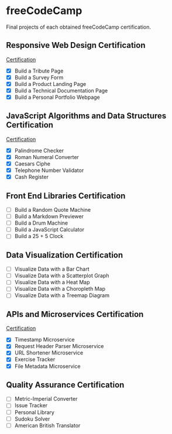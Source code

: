 # freeCodeCamp

Final projects of each obtained freeCodeCamp certification.

## Responsive Web Design Certification

[Certification](https://www.freecodecamp.org/certification/raiesbo/responsive-web-design)

- [x] Build a Tribute Page
- [x] Build a Survey Form
- [x] Build a Product Landing Page
- [x] Build a Technical Documentation Page
- [x] Build a Personal Portfolio Webpage

## JavaScript Algorithms and Data Structures Certification

[Certification](https://www.freecodecamp.org/certification/raiesbo/javascript-algorithms-and-data-structures)

- [x] Palindrome Checker
- [x] Roman Numeral Converter
- [x] Caesars Ciphe
- [x] Telephone Number Validator
- [x] Cash Register

## Front End Libraries Certification

- [ ] Build a Random Quote Machine
- [ ] Build a Markdown Previewer
- [ ] Build a Drum Machine
- [ ] Build a JavaScript Calculator
- [ ] Build a 25 + 5 Clock

## Data Visualization Certification

- [ ] Visualize Data with a Bar Chart
- [ ] Visualize Data with a Scatterplot Graph
- [ ] Visualize Data with a Heat Map
- [ ] Visualize Data with a Choropleth Map
- [ ] Visualize Data with a Treemap Diagram

## APIs and Microservices Certification

[Certification](https://www.freecodecamp.org/certification/raiesbo/apis-and-microservices)

- [x] Timestamp Microservice
- [x] Request Header Parser Microservice
- [x] URL Shortener Microservice
- [x] Exercise Tracker
- [x] File Metadata Microservice

## Quality Assurance Certification

- [ ] Metric-Imperial Converter
- [ ] Issue Tracker
- [ ] Personal Library
- [ ] Sudoku Solver
- [ ] American British Translator